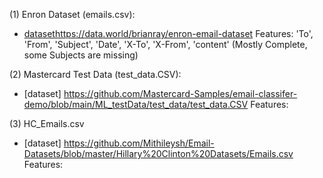 (1) Enron Dataset (emails.csv):
- [dataset](https://www.kaggle.com/datasets/wcukierski/enron-email-dataset)https://data.world/brianray/enron-email-dataset
Features: 'To', 'From', 'Subject', 'Date', 'X-To', 'X-From', 'content' (Mostly Complete, some Subjects are missing)

(2) Mastercard Test Data (test_data.CSV):
- [dataset] https://github.com/Mastercard-Samples/email-classifer-demo/blob/main/ML_testData/test_data/test_data.CSV
Features: 

(3) HC_Emails.csv
- [dataset] https://github.com/Mithileysh/Email-Datasets/blob/master/Hillary%20Clinton%20Datasets/Emails.csv
Features: 
